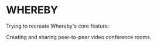 # WHEREBY

Trying to recreate Whereby's core feature:

Creating and sharing peer-to-peer video conference rooms.

